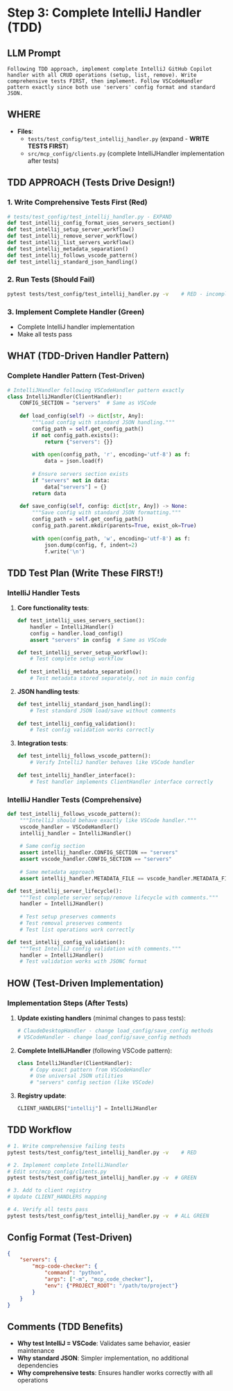 # Step 3: Complete IntelliJ Handler (TDD)

## LLM Prompt
```
Following TDD approach, implement complete IntelliJ GitHub Copilot handler with all CRUD operations (setup, list, remove). Write comprehensive tests FIRST, then implement. Follow VSCodeHandler pattern exactly since both use 'servers' config format and standard JSON.
```

## WHERE
- **Files**:
  - `tests/test_config/test_intellij_handler.py` (expand - **WRITE TESTS FIRST**)
  - `src/mcp_config/clients.py` (complete IntelliJHandler implementation after tests)

## TDD APPROACH (Tests Drive Design!)
### 1. Write Comprehensive Tests First (Red)
```python
# tests/test_config/test_intellij_handler.py - EXPAND
def test_intellij_config_format_uses_servers_section()
def test_intellij_setup_server_workflow()
def test_intellij_remove_server_workflow()
def test_intellij_list_servers_workflow()
def test_intellij_metadata_separation()
def test_intellij_follows_vscode_pattern()
def test_intellij_standard_json_handling()
```

### 2. Run Tests (Should Fail)
```bash
pytest tests/test_config/test_intellij_handler.py -v    # RED - incomplete handler
```

### 3. Implement Complete Handler (Green)
- Complete IntelliJ handler implementation
- Make all tests pass

## WHAT (TDD-Driven Handler Pattern)
### Complete Handler Pattern (Test-Driven)
```python
# IntelliJHandler following VSCodeHandler pattern exactly
class IntelliJHandler(ClientHandler):
    CONFIG_SECTION = "servers"  # Same as VSCode
    
    def load_config(self) -> dict[str, Any]:
        """Load config with standard JSON handling."""
        config_path = self.get_config_path()
        if not config_path.exists():
            return {"servers": {}}
        
        with open(config_path, 'r', encoding='utf-8') as f:
            data = json.load(f)
        
        # Ensure servers section exists
        if "servers" not in data:
            data["servers"] = {}
        return data
    
    def save_config(self, config: dict[str, Any]) -> None:
        """Save config with standard JSON formatting."""
        config_path = self.get_config_path()
        config_path.parent.mkdir(parents=True, exist_ok=True)
        
        with open(config_path, 'w', encoding='utf-8') as f:
            json.dump(config, f, indent=2)
            f.write('\n')
```

## TDD Test Plan (Write These FIRST!)
### IntelliJ Handler Tests
1. **Core functionality tests**:
   ```python
   def test_intellij_uses_servers_section():
       handler = IntelliJHandler()
       config = handler.load_config()
       assert "servers" in config  # Same as VSCode
   
   def test_intellij_server_setup_workflow():
       # Test complete setup workflow
       
   def test_intellij_metadata_separation():
       # Test metadata stored separately, not in main config
   ```

2. **JSON handling tests**:
   ```python
   def test_intellij_standard_json_handling():
       # Test standard JSON load/save without comments
       
   def test_intellij_config_validation():
       # Test config validation works correctly
   ```

3. **Integration tests**:
   ```python
   def test_intellij_follows_vscode_pattern():
       # Verify IntelliJ handler behaves like VSCode handler
       
   def test_intellij_handler_interface():
       # Test handler implements ClientHandler interface correctly
   ```

### IntelliJ Handler Tests (Comprehensive)
```python
def test_intellij_follows_vscode_pattern():
    """IntelliJ should behave exactly like VSCode handler."""
    vscode_handler = VSCodeHandler()
    intellij_handler = IntelliJHandler()
    
    # Same config section
    assert intellij_handler.CONFIG_SECTION == "servers"
    assert vscode_handler.CONFIG_SECTION == "servers"
    
    # Same metadata approach
    assert intellij_handler.METADATA_FILE == vscode_handler.METADATA_FILE

def test_intellij_server_lifecycle():
    """Test complete server setup/remove lifecycle with comments."""
    handler = IntelliJHandler()
    
    # Test setup preserves comments
    # Test removal preserves comments
    # Test list operations work correctly

def test_intellij_config_validation():
    """Test IntelliJ config validation with comments."""
    handler = IntelliJHandler()
    # Test validation works with JSONC format
```

## HOW (Test-Driven Implementation)
### Implementation Steps (After Tests)
1. **Update existing handlers** (minimal changes to pass tests):
   ```python
   # ClaudeDesktopHandler - change load_config/save_config methods
   # VSCodeHandler - change load_config/save_config methods  
   ```

2. **Complete IntelliJHandler** (following VSCode pattern):
   ```python
   class IntelliJHandler(ClientHandler):
       # Copy exact pattern from VSCodeHandler
       # Use universal JSON utilities
       # "servers" config section (like VSCode)
   ```

3. **Registry update**:
   ```python
   CLIENT_HANDLERS["intellij"] = IntelliJHandler
   ```

## TDD Workflow
```bash
# 1. Write comprehensive failing tests
pytest tests/test_config/test_intellij_handler.py -v    # RED

# 2. Implement complete IntelliJHandler
# Edit src/mcp_config/clients.py
pytest tests/test_config/test_intellij_handler.py -v  # GREEN

# 3. Add to client registry
# Update CLIENT_HANDLERS mapping

# 4. Verify all tests pass
pytest tests/test_config/test_intellij_handler.py -v  # ALL GREEN
```

## Config Format (Test-Driven)
```json
{
    "servers": {
        "mcp-code-checker": {
            "command": "python",
            "args": ["-m", "mcp_code_checker"],
            "env": {"PROJECT_ROOT": "/path/to/project"}
        }
    }
}
```

## Comments (TDD Benefits)
- **Why test IntelliJ = VSCode**: Validates same behavior, easier maintenance
- **Why standard JSON**: Simpler implementation, no additional dependencies
- **Why comprehensive tests**: Ensures handler works correctly with all operations
